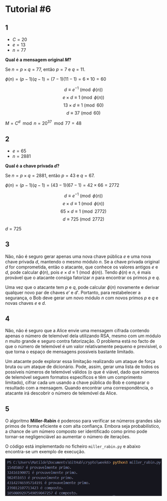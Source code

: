 # Tutorial #6

## 1 

- $C = 20$
- $e = 13$
- $n = 77$

**Qual é a mensagem original $M$?**

Se $n = p \times q = 77$, então $p = 7$ e $q = 11$.

$\phi(n) = (p - 1)(q - 1) = (7 - 1)(11 - 1) = 6 \times 10 = 60$

$$d \equiv e^{-1} \pmod{\phi(n)}$$
$$e \times d \equiv 1 \pmod{\phi(n)}$$
$$13 \times d \equiv 1 \pmod{60}$$
$$d \equiv 37 \pmod{60}$$

$M = C^d \mod n = 20^{37} \mod 77 = 48$

## 2

- $e = 65$
- $n = 2881$

**Qual é a chave privada $d$?**

Se $n = p \times q = 2881$, então $p = 43$ e $q = 67$.

$\phi(n) = (p - 1)(q - 1) = (43 - 1)(67 - 1) = 42 \times 66 = 2772$

$$d \equiv e^{-1} \pmod{\phi(n)}$$
$$e \times d \equiv 1 \pmod{\phi(n)}$$
$$65 \times d \equiv 1 \pmod{2772}$$
$$d \equiv 725 \pmod{2772}$$

$d = 725$

## 3

Não, não é seguro gerar apenas uma nova chave pública $e$ e uma nova chave privada $d$, mantendo o mesmo módulo $n$.
Se a chave privada original $d$ for comprometida, então o atacante, que conhece os valores antigos $e$ e $d$, pode calcular $\phi(n)$, pois $e \times d \equiv 1 \pmod{\phi(n)}$.
Tendo $\phi(n)$ e $n$, é mais provável que o atacante consiga fatorizar $n$ para encontrar os primos $p$ e $q$.

Uma vez que o atacante tem $p$ e $q$, pode calcular $\phi(n)$ novamente e derivar qualquer novo par de chaves $e'$ e $d'$.
Portanto, para restabelecer a segurança, o Bob deve gerar um novo módulo $n$ com novos primos $p$ e $q$ e novas chaves $e$ e $d$.

## 4

Não, não é seguro que a Alice envie uma mensagem cifrada contendo apenas o número de telemóvel dela utilizando RSA, mesmo com um módulo $n$ muito grande e seguro contra fatorização.
O problema está no facto de que o número de telemóvel é um valor relativamente pequeno e previsível, o que torna o espaço de mensagens possíveis bastante limitado.

Um atacante pode explorar essa limitação realizando um ataque de força bruta ou um ataque de dicionário.
Pode, assim, gerar uma lista de todos os possíveis números de telemóvel válidos (o que é viável, dado que números de telemóvel seguem formatos específicos e têm um comprimento limitado), cifrar cada um usando a chave pública do Bob e comparar o resultado com a mensagem.
Quando encontrar uma correspondência, o atacante irá descobrir o número de telemóvel da Alice.

## 5

O algoritmo **Miller-Rabin** é poderoso para verificar se números grandes são primos de forma eficiente e com alta confiança.
Embora seja probabilístico, a chance de um número composto ser identificado como primo pode tornar-se negligenciável ao aumentar o número de iterações. 

O código está implementado no ficheiro `miller_rabin.py` e abaixo encontra-se um exemplo de execução.

![Miller-Rabin](images/5.png)
